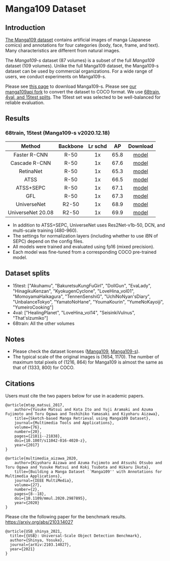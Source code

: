# Manga109 Dataset

## Introduction

[The Manga109 dataset](http://www.manga109.org/en/index.html) contains artificial images of manga (Japanese comics) and annotations for four categories (body, face, frame, and text).
Many characteristics are different from natural images.

The *Manga109-s* dataset (87 volumes) is a subset of the full *Manga109* dataset (109 volumes).
Unlike the full Manga109 dataset, the Manga109-s dataset can be used by commercial organizations.
For a wide range of users, we conduct experiments on Manga109-s.

Please see [this page](http://www.manga109.org/en/download_s.html) to download Manga109-s.
Please see [our manga109api fork](https://github.com/shinya7y/manga109api) to convert the dataset to COCO format.
We use [68train, 4val, and 15test splits](#dataset-splits).
The 15test set was selected to be well-balanced for reliable evaluation.


## Results

### 68train, 15test (Manga109-s v2020.12.18)

|      Method       | Backbone | Lr schd |  AP   |                                                                             Download                                                                             |
| :---------------: | :------: | :-----: | :---: | :--------------------------------------------------------------------------------------------------------------------------------------------------------------: |
|   Faster R-CNN    |   R-50   |   1x    | 65.8  |        [model](https://github.com/shinya7y/UniverseNet/releases/download/20.12/faster_rcnn_r50_fpn_fp16_4x4_1x_manga109s_20201219_epoch_12-264d9f31.pth)         |
|   Cascade R-CNN   |   R-50   |   1x    | 67.6  |        [model](https://github.com/shinya7y/UniverseNet/releases/download/20.12/cascade_rcnn_r50_fpn_fp16_4x4_1x_manga109s_20201219_epoch_12-aece91e1.pth)        |
|     RetinaNet     |   R-50   |   1x    | 65.3  |         [model](https://github.com/shinya7y/UniverseNet/releases/download/20.12/retinanet_r50_fpn_fp16_4x4_1x_manga109s_20201219_epoch_12-9fa45ba4.pth)          |
|       ATSS        |   R-50   |   1x    | 66.5  |            [model](https://github.com/shinya7y/UniverseNet/releases/download/20.12/atss_r50_fpn_fp16_4x4_1x_manga109s_20201219_epoch_12-c3e34e96.pth)            |
|     ATSS+SEPC     |   R-50   |   1x    | 67.1  |      [model](https://github.com/shinya7y/UniverseNet/releases/download/20.12/atss_r50_fpn_sepc_noibn_fp16_4x4_1x_manga109s_20201219_epoch_12-b9eef036.pth)       |
|        GFL        |   R-50   |   1x    | 67.3  |            [model](https://github.com/shinya7y/UniverseNet/releases/download/20.12/gfl_r50_fpn_fp16_4x4_1x_manga109s_20201219_epoch_12-49659797.pth)             |
|    UniverseNet    |  R2-50   |   1x    | 68.9  |   [model](https://github.com/shinya7y/UniverseNet/releases/download/20.12/universenet50_fp16_4x4_mstrain_480_960_1x_manga109s_20201220_epoch_12-ae4e7451.pth)    |
| UniverseNet 20.08 |  R2-50   |   1x    | 69.9  | [model](https://github.com/shinya7y/UniverseNet/releases/download/20.12/universenet50_2008_fp16_4x4_mstrain_480_960_1x_manga109s_20201220_epoch_12-6af914a4.pth) |

- In addition to ATSS+SEPC, UniverseNet uses Res2Net-v1b-50, DCN, and multi-scale training (480-960).
- The settings for normalization layers (including whether to use iBN of SEPC) depend on the config files.
- All models were trained and evaluated using fp16 (mixed precision).
- Each model was fine-tuned from a corresponding COCO pre-trained model.


## Dataset splits

- 15test: ["Akuhamu", "BakuretsuKungFuGirl", "DollGun", "EvaLady", "HinagikuKenzan", "KyokugenCyclone", "LoveHina_vol01", "MomoyamaHaikagura", "TennenSenshiG", "UchiNoNyan'sDiary", "UnbalanceTokyo", "YamatoNoHane", "YoumaKourin", "YumeNoKayoiji", "YumeiroCooking"]
- 4val: ["HealingPlanet", "LoveHina_vol14", "SeisinkiVulnus", "That'sIzumiko"]
- 68train: All the other volumes


## Notes

- Please check the dataset licenses ([Manga109](http://www.manga109.org/en/download.html), [Manga109-s](http://www.manga109.org/en/download_s.html)).
- The typical scale of the original images is (1654, 1170).
  The number of maximum total pixels of (1216, 864) for Manga109 is almost the same as that of (1333, 800) for COCO.


## Citations

Users must cite the two papers below for use in academic papers.

```
@article{mtap_matsui_2017,
    author={Yusuke Matsui and Kota Ito and Yuji Aramaki and Azuma Fujimoto and Toru Ogawa and Toshihiko Yamasaki and Kiyoharu Aizawa},
    title={Sketch-based Manga Retrieval using Manga109 Dataset},
    journal={Multimedia Tools and Applications},
    volume={76},
    number={20},
    pages={21811--21838},
    doi={10.1007/s11042-016-4020-z},
    year={2017}
}
```

```
@article{multimedia_aizawa_2020,
    author={Kiyoharu Aizawa and Azuma Fujimoto and Atsushi Otsubo and Toru Ogawa and Yusuke Matsui and Koki Tsubota and Hikaru Ikuta},
    title={Building a Manga Dataset ``Manga109'' with Annotations for Multimedia Applications},
    journal={IEEE MultiMedia},
    volume={27},
    number={2},
    pages={8--18},
    doi={10.1109/mmul.2020.2987895},
    year={2020}
}
```

Please cite the following paper for the benchmark results.
https://arxiv.org/abs/2103.14027

```
@article{USB_shinya_2021,
  title={{USB}: Universal-Scale Object Detection Benchmark},
  author={Shinya, Yosuke},
  journal={arXiv:2103.14027},
  year={2021}
}
```
